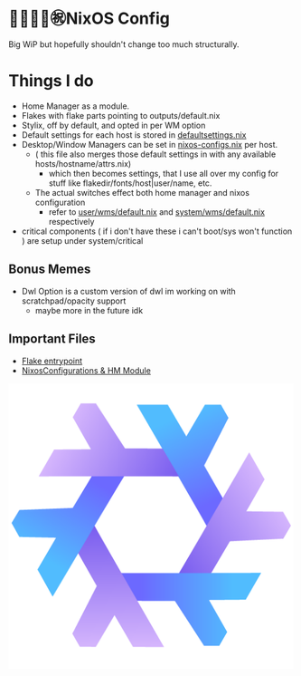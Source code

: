 # 🐢🐢🐢🐢㊗️NixOS Config
Big WiP but hopefully shouldn't change too much structurally. 

# Things I do
- Home Manager as a module.
- Flakes with flake parts pointing to outputs/default.nix
- Stylix, off by default, and opted in per WM option
- Default settings for each host is stored in [defaultsettings.nix](hosts/defaultSettings.nix)
- Desktop/Window Managers can be set in [nixos-configs.nix](outputs/nixos-configs.nix) per host.
  - ( this file also merges those default settings in with any available hosts/hostname/attrs.nix)
    - which then becomes settings, that I use all over my config for stuff like flakedir/fonts/host|user/name, etc. 
  - The actual switches effect both home manager and nixos configuration
    -  refer to [user/wms/default.nix](nixosModules/user/wms/default.nix) and [system/wms/default.nix](nixosModules/system/wms/default.nix) respectively
-  critical components ( if i don't have these i can't boot/sys won't function ) are setup under system/critical 

## Bonus Memes
- Dwl Option is a custom version of dwl im working on with scratchpad/opacity support
  -  maybe more in the future idk

## Important Files
- [Flake entrypoint](flake.nix)
- [NixosConfigurations & HM Module](outputs/nixos-configs.nix)

  
[<img src="media/icons/purple-logo.png"/>](Logo)
